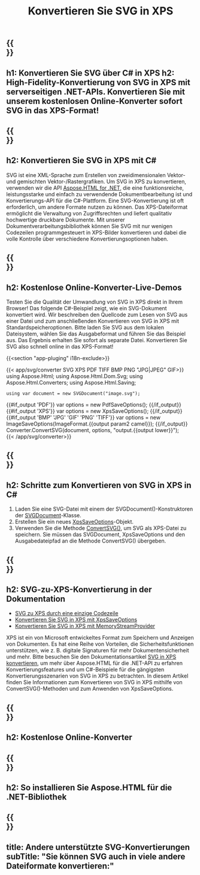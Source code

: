 ﻿---
translation: true
template: /templates/_template-conversion-child.md
title: Konvertieren Sie SVG in XPS
description: Konvertieren Sie SVG in C# in XPS. Verwenden Sie einfach die Konverter-API innerhalb von ASP.NET oder einer beliebigen .NET-Anwendung. Probieren Sie den Online-SVG-zu-XPS-Konverter kostenlos aus!
url: /net/conversion/svg-to-xps/
family: html
platformtag: net
feature: conversion
informat: SVG
outformat: XPS
otherformats: PDF BMP GIF JPEG PNG TIFF
---

{{<section banner>}}
---
h1: Konvertieren Sie SVG über C# in XPS
h2: High-Fidelity-Konvertierung von SVG in XPS mit serverseitigen .NET-APIs. Konvertieren Sie mit unserem kostenlosen Online-Konverter sofort SVG in das XPS-Format!
---

{{<section overview>}}
---
h2: Konvertieren Sie SVG in XPS mit C#
---

SVG ist eine XML-Sprache zum Erstellen von zweidimensionalen Vektor- und gemischten Vektor-/Rastergrafiken. Um SVG in XPS zu konvertieren, verwenden wir die API [Aspose.HTML for .NET](https://products.aspose.com/html/net/), die eine funktionsreiche, leistungsstarke und einfach zu verwendende Dokumentbearbeitung ist und Konvertierungs-API für die C#-Plattform. Eine SVG-Konvertierung ist oft erforderlich, um andere Formate nutzen zu können. Das XPS-Dateiformat ermöglicht die Verwaltung von Zugriffsrechten und liefert qualitativ hochwertige druckbare Dokumente. Mit unserer Dokumentverarbeitungsbibliothek können Sie SVG mit nur wenigen Codezeilen programmgesteuert in XPS-Bilder konvertieren und dabei die volle Kontrolle über verschiedene Konvertierungsoptionen haben.

{{<section demos>}}
---
h2: Kostenlose Online-Konverter-Live-Demos
---

Testen Sie die Qualität der Umwandlung von SVG in XPS direkt in Ihrem Browser! Das folgende C#-Beispiel zeigt, wie ein SVG-Dokument konvertiert wird. Wir beschreiben den Quellcode zum Lesen von SVG aus einer Datei und zum anschließenden Konvertieren von SVG in XPS mit Standardspeicheroptionen. Bitte laden Sie SVG aus dem lokalen Dateisystem, wählen Sie das Ausgabeformat und führen Sie das Beispiel aus. Das Ergebnis erhalten Sie sofort als separate Datei. Konvertieren Sie SVG also schnell online in das XPS-Format!

{{<section "app-pluging" i18n-exclude>}}

{{< app/svg/converter SVG  XPS PDF TIFF BMP PNG "JPG|JPEG" GIF>}}
using Aspose.Html;
using Aspose.Html.Dom.Svg;
using Aspose.Html.Converters;
using Aspose.Html.Saving;

    using var document = new SVGDocument("image.svg");
{{#if_output 'PDF'}}
    var options = new PdfSaveOptions();
{{/if_output}}
{{#if_output 'XPS'}}
    var options = new XpsSaveOptions();
{{/if_output}}
{{#if_output 'BMP' 'JPG' 'GIF' 'PNG' 'TIFF'}}
    var options = new ImageSaveOptions(ImageFormat.{{output param2 camel}});
{{/if_output}}
    Converter.ConvertSVG(document, options, "output.{{output lower}}");   
{{< /app/svg/converter>}}


{{<section steps>}}
---
h2: Schritte zum Konvertieren von SVG in XPS in C#
---
1. Laden Sie eine SVG-Datei mit einem der SVGDocument()-Konstruktoren der [SVGDocument](https://apireference.aspose.com/html/net/aspose.html.dom.svg/svgdocument)-Klasse.
1. Erstellen Sie ein neues [XpsSaveOptions](https://apireference.aspose.com/html/net/aspose.html.saving/xpssaveoptions)-Objekt.
1. Verwenden Sie die Methode [ConvertSVG()](https://apireference.aspose.com/html/net/aspose.html.converters.converter/convertsvg/methods/3), um SVG als XPS-Datei zu speichern. Sie müssen das SVGDocument, XpsSaveOptions und den Ausgabedateipfad an die Methode ConvertSVG() übergeben.




{{<section documentation>}}
---
h2: SVG-zu-XPS-Konvertierung in der Dokumentation
---

  - <a href="https://docs.aspose.com/html/net/converting-between-formats/svg-to-xps/#svg-to-xps-by-a-single-line-of-code " target="_blank">SVG zu XPS durch eine einzige Codezeile</a>
  - <a href="https://docs.aspose.com/html/net/converting-between-formats/svg-to-xps/#convert-svg-to-xps-using-xpssaveoptions" target="_blank" >Konvertieren Sie SVG in XPS mit XpsSaveOptions</a>
 - <a href="https://docs.aspose.com/html/net/converting-between-formats/svg-to-xps/#output-stream-providers" target="_blank">Konvertieren Sie SVG in XPS mit MemoryStreamProvider</a>

XPS ist ein von Microsoft entwickeltes Format zum Speichern und Anzeigen von Dokumenten. Es hat eine Reihe von Vorteilen, die Sicherheitsfunktionen unterstützen, wie z. B. digitale Signaturen für mehr Dokumentensicherheit und mehr. Bitte besuchen Sie den Dokumentationsartikel [SVG in XPS konvertieren](https://docs.aspose.com/html/net/converting-between-formats/svg-to-xps/), um mehr über Aspose.HTML für die .NET-API zu erfahren Konvertierungsfeatures und um C#-Beispiele für die gängigsten Konvertierungsszenarien von SVG in XPS zu betrachten. In diesem Artikel finden Sie Informationen zum Konvertieren von SVG in XPS mithilfe von ConvertSVG()-Methoden und zum Anwenden von XpsSaveOptions.

{{<section online-converters>}}
---
h2: Kostenlose Online-Konverter
---

{{<section get-started>}}
---
h2: So installieren Sie Aspose.HTML für die .NET-Bibliothek
---

{{<section other-conversions>}}
---
title: Andere unterstützte SVG-Konvertierungen
subTitle: "Sie können SVG auch in viele andere Dateiformate konvertieren:"
---